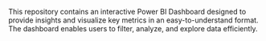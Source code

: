 This repository contains an interactive Power BI Dashboard designed to provide insights and visualize key metrics in an easy-to-understand format. The dashboard enables users to filter, analyze, and explore data efficiently.
